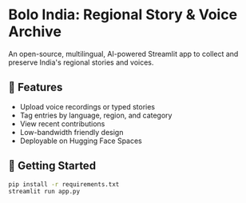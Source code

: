 # Bolo India: Regional Story & Voice Archive

An open-source, multilingual, AI-powered Streamlit app to collect and preserve India's regional stories and voices.

## 🌟 Features
- Upload voice recordings or typed stories
- Tag entries by language, region, and category
- View recent contributions
- Low-bandwidth friendly design
- Deployable on Hugging Face Spaces

## 🚀 Getting Started

```bash
pip install -r requirements.txt
streamlit run app.py
```
